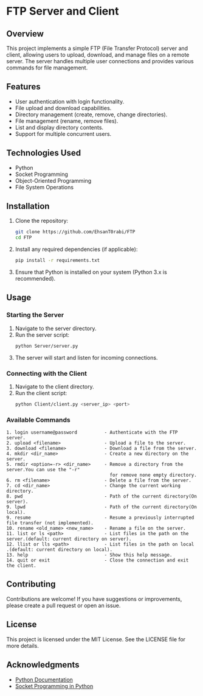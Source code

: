 # FTP Server and Client

## Overview

This project implements a simple FTP (File Transfer Protocol) server and client, allowing users to upload, download, and
manage files on a remote server. The server handles multiple user connections and provides various commands for file
management.

## Features

- User authentication with login functionality.
- File upload and download capabilities.
- Directory management (create, remove, change directories).
- File management (rename, remove files).
- List and display directory contents.
- Support for multiple concurrent users.

## Technologies Used

- Python
- Socket Programming
- Object-Oriented Programming
- File System Operations

## Installation

1. Clone the repository:
   ```bash
   git clone https://github.com/EhsanT0rabi/FTP
   cd FTP
   ```

2. Install any required dependencies (if applicable):
   ```bash
   pip install -r requirements.txt
   ```

3. Ensure that Python is installed on your system (Python 3.x is recommended).

## Usage

### Starting the Server

1. Navigate to the server directory.
2. Run the server script:
   ```bash
   python Server/server.py
   ```
3. The server will start and listen for incoming connections.

### Connecting with the Client

1. Navigate to the client directory.
2. Run the client script:
   ```bash
   python Client/client.py <server_ip> <port>
   ```


### Available Commands

    1. login username@password          - Authenticate with the FTP server.
    2. upload <filename>                - Upload a file to the server.
    3. download <filename>              - Download a file from the server.
    4. mkdir <dir_name>                 - Create a new directory on the server.
    5. rmdir <option=-r> <dir_name>     - Remove a directory from the server.You can use the "-r"
                                          for remove none empty directory.
    6. rm <filename>                    - Delete a file from the server.
    7. cd <dir_name>                    - Change the current working directory.
    8. pwd                              - Path of the current directory(On server).
    9. lpwd                             - Path of the current directory(On local).
    9. resume                           - Resume a previously interrupted file transfer (not implemented).
    10. rename <old_name> <new_name>    - Rename a file on the server.
    11. list or ls <path>               - List files in the path on the server.(default: current directory on server).
    12. llist or lls <path>             - List files in the path on local .(default: current directory on local).
    13. help                            - Show this help message.
    14. quit or exit                    - Close the connection and exit the client.

## Contributing

Contributions are welcome! If you have suggestions or improvements, please create a pull request or open an issue.

## License

This project is licensed under the MIT License. See the LICENSE file for more details.

## Acknowledgments

- [Python Documentation](https://docs.python.org/3/)
- [Socket Programming in Python](https://realpython.com/python-sockets/)
